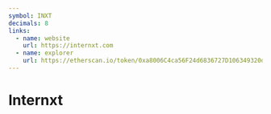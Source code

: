 ```yaml
---
symbol: INXT
decimals: 8
links:
  - name: website
    url: https://internxt.com
  - name: explorer
    url: https://etherscan.io/token/0xa8006C4ca56F24d6836727D106349320dB7fEF82
---
```


# Internxt
